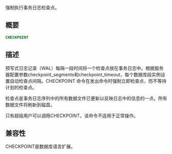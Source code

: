 强制执行事务日志检查点。

## 概要
```sql
CHECKPOINT
```

## 描述
预写式日志记录（WAL）每隔一段时间将一个检查点放在事务日志中。根据服务器配置参数checkpoint_segments和checkpoint_timeout，每个数据库段实例设置自动检查点间隔。CHECKPOINT 命令在发出命令时强制立即检查点，而不等待计划的检查点。

检查点是事务日志序列中的所有数据文件已更新以反映日志中的信息的一点。所有数据文件将刷新到磁盘。

只有超级用户可以调用CHECKPOINT。该命令不适用于正常操作。

## 兼容性
CHECKPOINT是数据库语言扩展。





